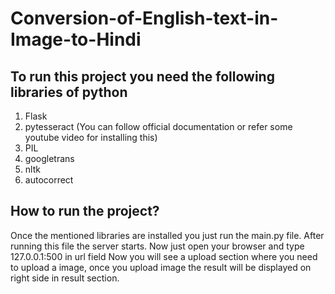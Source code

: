 # Conversion-of-English-text-in-Image-to-Hindi

## To run this project you need the following libraries of python
1) Flask
2) pytesseract (You can follow official documentation or refer some youtube video for installing this)
3) PIL
4) googletrans
5) nltk
6) autocorrect

## How to run the project?
Once the mentioned libraries are installed you just run the main.py file. After running this file the server starts.
Now just open your browser and type 127.0.0.1:500 in url field
Now you will see a upload section where you need to upload a image, once you upload image the result will be displayed
on right side in result section.

